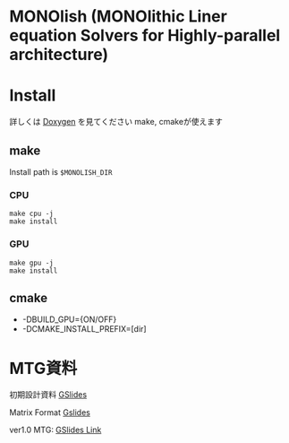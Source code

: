# MONOlish (MONOlithic Liner equation Solvers for Highly-parallel architecture)

# Install
詳しくは [Doxygen](https://ricos.pages.ritc.jp/monolish/) を見てください
make, cmakeが使えます

## make
Install path is `$MONOLISH_DIR` 

### CPU
```
make cpu -j
make install
```

### GPU
```
make gpu -j
make install
```

## cmake

- -DBUILD\_GPU={ON/OFF}
- -DCMAKE\_INSTALL\_PREFIX=[dir]

# MTG資料
初期設計資料 [GSlides](https://docs.google.com/presentation/d/16JvP7bTtxmfMP9hqflB7FVDrxueYxYa5U2PT-SkqB20/edit?usp=sharing)

Matrix Format [Gslides](https://docs.google.com/presentation/d/1wqyw9CmlHar84WxTgnoULn0_ZHZ7IxkUnLa_HkIwVQo/edit?usp=sharing)

ver1.0 MTG: [GSlides Link](https://docs.google.com/presentation/d/12LJXbFmAmKcEWtkIBCZm_klpqmAP6MIuvYCRAZnvwqQ/edit?usp=sharing)
